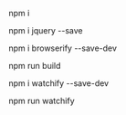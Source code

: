 npm i

npm i jquery --save

npm i browserify --save-dev

npm run build

npm i watchify --save-dev

npm run watchify